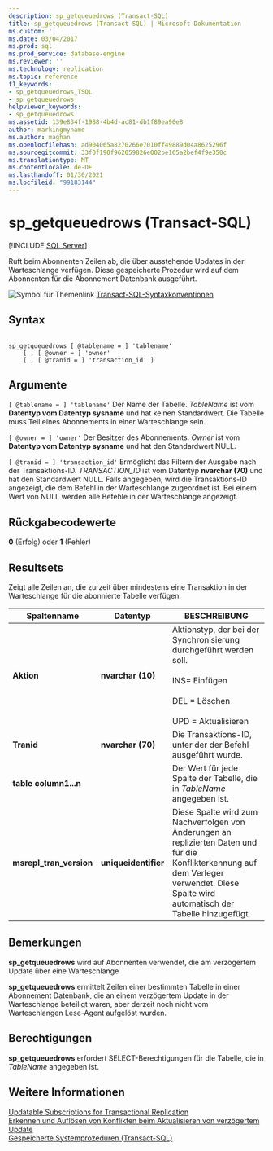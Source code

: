 ```yaml
---
description: sp_getqueuedrows (Transact-SQL)
title: sp_getqueuedrows (Transact-SQL) | Microsoft-Dokumentation
ms.custom: ''
ms.date: 03/04/2017
ms.prod: sql
ms.prod_service: database-engine
ms.reviewer: ''
ms.technology: replication
ms.topic: reference
f1_keywords:
- sp_getqueuedrows_TSQL
- sp_getqueuedrows
helpviewer_keywords:
- sp_getqueuedrows
ms.assetid: 139e834f-1988-4b4d-ac81-db1f89ea90e8
author: markingmyname
ms.author: maghan
ms.openlocfilehash: ad904065a8270266e7010ff49889d04a8625296f
ms.sourcegitcommit: 33f0f190f962059826e002be165a2bef4f9e350c
ms.translationtype: MT
ms.contentlocale: de-DE
ms.lasthandoff: 01/30/2021
ms.locfileid: "99183144"
---
```

# <a name="sp_getqueuedrows-transact-sql"></a>sp_getqueuedrows (Transact-SQL)
[!INCLUDE [SQL Server](../../includes/applies-to-version/sqlserver.md)]

  Ruft beim Abonnenten Zeilen ab, die über ausstehende Updates in der Warteschlange verfügen. Diese gespeicherte Prozedur wird auf dem Abonnenten für die Abonnement Datenbank ausgeführt.  
  
 ![Symbol für Themenlink](../../database-engine/configure-windows/media/topic-link.gif "Symbol für Themenlink") [Transact-SQL-Syntaxkonventionen](../../t-sql/language-elements/transact-sql-syntax-conventions-transact-sql.md)  
  
## <a name="syntax"></a>Syntax  
  
```  
  
sp_getqueuedrows [ @tablename = ] 'tablename'  
    [ , [ @owner = ] 'owner'  
    [ , [ @tranid = ] 'transaction_id' ]  
```  
  
## <a name="arguments"></a>Argumente  
`[ @tablename = ] 'tablename'` Der Name der Tabelle. *TableName* ist vom **Datentyp vom Datentyp sysname** und hat keinen Standardwert. Die Tabelle muss Teil eines Abonnements in einer Warteschlange sein.  
  
`[ @owner = ] 'owner'` Der Besitzer des Abonnements. *Owner* ist vom **Datentyp vom Datentyp sysname** und hat den Standardwert NULL.  
  
`[ @tranid = ] 'transaction_id'` Ermöglicht das Filtern der Ausgabe nach der Transaktions-ID. *TRANSACTION_ID* ist vom Datentyp **nvarchar (70)** und hat den Standardwert NULL. Falls angegeben, wird die Transaktions-ID angezeigt, die dem Befehl in der Warteschlange zugeordnet ist. Bei einem Wert von NULL werden alle Befehle in der Warteschlange angezeigt.  
  
## <a name="return-code-values"></a>Rückgabecodewerte  
 **0** (Erfolg) oder **1** (Fehler)  
  
## <a name="result-sets"></a>Resultsets  
 Zeigt alle Zeilen an, die zurzeit über mindestens eine Transaktion in der Warteschlange für die abonnierte Tabelle verfügen.  
  
|Spaltenname|Datentyp|BESCHREIBUNG|  
|-----------------|---------------|-----------------|  
|**Aktion**|**nvarchar (10)**|Aktionstyp, der bei der Synchronisierung durchgeführt werden soll.<br /><br /> INS= Einfügen<br /><br /> DEL = Löschen<br /><br /> UPD = Aktualisieren|  
|**Tranid**|**nvarchar (70)**|Die Transaktions-ID, unter der der Befehl ausgeführt wurde.|  
|**table column1...n**||Der Wert für jede Spalte der Tabelle, die in *TableName* angegeben ist.|  
|**msrepl_tran_version**|**uniqueidentifier**|Diese Spalte wird zum Nachverfolgen von Änderungen an replizierten Daten und für die Konflikterkennung auf dem Verleger verwendet. Diese Spalte wird automatisch der Tabelle hinzugefügt.|  
  
## <a name="remarks"></a>Bemerkungen  
 **sp_getqueuedrows** wird auf Abonnenten verwendet, die am verzögertem Update über eine Warteschlange  
  
 **sp_getqueuedrows** ermittelt Zeilen einer bestimmten Tabelle in einer Abonnement Datenbank, die an einem verzögertem Update in der Warteschlange beteiligt waren, aber derzeit noch nicht vom Warteschlangen Lese-Agent aufgelöst wurden.  
  
## <a name="permissions"></a>Berechtigungen  
 **sp_getqueuedrows** erfordert SELECT-Berechtigungen für die Tabelle, die in *TableName* angegeben ist.  
  
## <a name="see-also"></a>Weitere Informationen  
 [Updatable Subscriptions for Transactional Replication](../../relational-databases/replication/transactional/updatable-subscriptions-for-transactional-replication.md)   
 [Erkennen und Auflösen von Konflikten beim Aktualisieren von verzögertem Update](../../relational-databases/replication/transactional/updatable-subscriptions-queued-updating-conflict-resolution.md)   
 [Gespeicherte Systemprozeduren &#40;Transact-SQL&#41;](../../relational-databases/system-stored-procedures/system-stored-procedures-transact-sql.md)  
  
  
